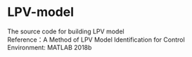 # LPV-model  
The source code for building LPV model  
Reference：A Method of LPV Model Identification for Control   
Environment: MATLAB 2018b
